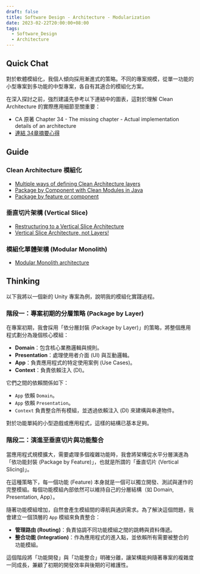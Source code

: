 ```yaml
---
draft: false
title: Software Design - Architecture - Modularization
date: 2023-02-22T20:00:00+08:00
tags:
  - Software_Design
  - Architecture
---
```


## Quick Chat

對於軟體模組化，我個人傾向採用漸進式的策略。不同的專案規模，從單一功能的小型專案到多功能的中型專案，各自有其適合的模組化方案。

在深入探討之前，強烈建議先參考以下連結中的圖表，這對於理解 Clean Architecture 的實際應用細節至關重要：
- CA 原著 Chapter 34 - The missing chapter - Actual implementation details of an architecture 
- [連結 34章摘要心得](https://github.com/serodriguez68/clean-architecture/blob/master/part-6-details.md#chapter-34---the-missing-chapter---actual-implementation-details-of-an-architecture)

## Guide

### Clean Architecture 模組化
- [Multiple ways of defining Clean Architecture layers](https://proandroiddev.com/multiple-ways-of-defining-clean-architecture-layers-bbb70afa5d4a)
- [Package by Component with Clean Modules in Java](https://blog.ttulka.com/package-by-component-with-clean-modules-in-java/)
- [Package by feature or component](https://learning-notes.mistermicheels.com/architecture-design/reference-architectures/package-by-feature-or-component/)

### 垂直切片架構 (Vertical Slice)
- [Restructuring to a Vertical Slice Architecture](https://codeopinion.com/restructuring-to-a-vertical-slice-architecture/?fbclid=IwAR0Ek5KW6_MWQ9K5Rxv6P5BpqatHs5tsjfHZ_B9GZmrkd3YaBoH-HHuNZE4)
- [Vertical Slice Architecture, not Layers!](https://www.youtube.com/watch?v=L2Wnq0ChAIA)

### 模組化單體架構 (Modular Monolith)
- [Modular Monolith architecture](https://www.kamilgrzybek.com/design/modular-monolith-primer/)

## Thinking

以下我將以一個新的 Unity 專案為例，說明我的模組化實踐過程。

### 階段一：專案初期的分層策略 (Package by Layer)

在專案初期，我會採用「依分層封裝 (Package by Layer)」的策略，將整個應用程式劃分為幾個核心模組：

- **Domain**：包含核心業務邏輯與規則。
- **Presentation**：處理使用者介面 (UI) 與互動邏輯。
- **App**：負責應用程式的特定使用案例 (Use Cases)。
- **Context**：負責依賴注入 (DI)。

它們之間的依賴關係如下：
- `App` 依賴 `Domain`。
- `App` 依賴 `Presentation`。
- `Context` 負責整合所有模組，並透過依賴注入 (DI) 來建構與串連物件。

對於功能單純的小型遊戲或應用程式，這樣的結構已基本足夠。

### 階段二：演進至垂直切片與功能整合

當應用程式規模擴大，需要處理多個複雜功能時，我會將架構從水平分層演進為「依功能封裝 (Package by Feature)」，也就是所謂的「垂直切片 (Vertical Slicing)」。

在這種策略下，每一個功能 (Feature) 本身就是一個可以獨立開發、測試與運作的完整模組。每個功能模組內部依然可以維持自己的分層結構（如 Domain, Presentation, App）。

隨著功能模組增加，自然會產生模組間的導航與通訊需求。為了解決這個問題，我會建立一個頂層的 `App` 模組來負責整合：

- **管理路由 (Routing)**：負責協調不同功能模組之間的跳轉與資料傳遞。
- **整合功能 (Integration)**：作為應用程式的進入點，並依賴所有需要被整合的功能模組。

這個階段將「功能開發」與「功能整合」明確分離，讓架構能夠隨著專案的複雜度一同成長，兼顧了初期的開發效率與後期的可維護性。 



